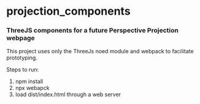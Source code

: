 # projection_components

### ThreeJS components for a future Perspective Projection webpage

This project uses only the ThreeJs noed module and webpack to facilitate prototyping.

Steps to run:

1. npm install
2. npx webapck
3. load dist/index.html through a web server
